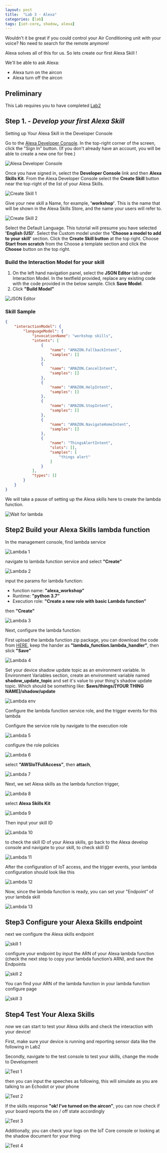```yaml
---
layout: post
title:  "Lab 3 - Alexa"
categories: [lab]
tags: [iot-core, shadow, alexa]
---
```


Wouldn't it be great if you could control your Air Conditioning unit with your voice? No need to search for the remote anymore!

Alexa solves all of this for us. So lets create our first Alexa Skill !

We'll be able to ask Alexa:

* Alexa turn on the aircon
* Alexa turn off the aircon

<!--more-->

## Preliminary

This Lab requires you to have completed [Lab2](lab-2.html)

## Step 1. - *Develop your first Alexa Skill*

Setting up Your Alexa Skill in the Developer Console

Go to the [Alexa Developer Console](https://developer.amazon.com/alexa/console/ask). In the top-right corner of the screen, click the "Sign In" button. (If you don't already have an account, you will be able to create a new one for free.)

![Alexa Developer Console](/assets/images/lab3/lab3-alexa-signin.png)

Once you have signed in, select the **Developer Console** link and then **Alexa Skills Kit**.
From the Alexa Developer Console select the **Create Skill** button near the top-right of the list of your Alexa Skills.

![Create Skill 1](/assets/images/lab3/lab3-create-alexa-skill-1.png)

Give your new skill a Name, for example, **'workshop'**. This is the name that will be shown in the Alexa Skills Store, and the name your users will refer to.

![Create Skill 2](/assets/images/lab3/lab3-create-alexa-skill-2.png)

Select the Default Language. This tutorial will presume you have selected **'English (US)'**.
Select the Custom model under the **'Choose a model to add to your skill'** section. Click the **Create Skill button** at the top right.
Choose **Start from scratch** from the Choose a template section and click the **Choose** button on the top right.

### Build the Interaction Model for your skill

1. On the left hand navigation panel, select the **JSON Editor** tab under Interaction Model. In the textfield provided, replace any existing code with the code provided in the below sample. Click **Save Model**.
2. Click **"Build Model"**

![JSON Editor](/assets/images/lab3/lab3-json-editor.png)

### Skill Sample

```json
{
    "interactionModel": {
        "languageModel": {
            "invocationName": "workshop skills",
            "intents": [
                {
                    "name": "AMAZON.FallbackIntent",
                    "samples": []
                },
                {
                    "name": "AMAZON.CancelIntent",
                    "samples": []
                },
                {
                    "name": "AMAZON.HelpIntent",
                    "samples": []
                },
                {
                    "name": "AMAZON.StopIntent",
                    "samples": []
                },
                {
                    "name": "AMAZON.NavigateHomeIntent",
                    "samples": []
                },
                {
                    "name": "ThingsAlertIntent",
                    "slots": [],
                    "samples": [
                        "things alert"
                    ]
                }
            ],
            "types": []
        }
    }
}
```

We will take a pause of setting up the Alexa skills here to create the lambda function.

![Wait for lambda](/assets/images/lab3/lab3-wait-for-lambda.png)

## Step2 Build your Alexa Skills lambda function

In the management console, find lambda service

![Lambda 1](/assets/images/lab3/lab3-lambda-1.png)

navigate to lambda function service and select **"Create”**

![Lambda 2](/assets/images/lab3/lab3-lambda-2.png)

input the params for lambda function:

* function name: **"alexa_workshop”**
* Runtime: **"python 3.7”**
* Execution role: **"Create a new role with basic Lambda function”**

then **"Create"**

![Lambda 3](/assets/images/lab3/lab3-lambda-3.png)

Next, configure the lambda function:

First upload the lambda function zip package, you can download the code from [HERE](/assets/lab3/alexa_skill_lambda_v1.zip), keep the hander as **"lambda_function.lambda_handler"**, then slick **"Save”**

![Lambda 4](/assets/images/lab3/lab3-lambda-4.png)

Set your device shadow update topic as an environment variable. In Environment Variables section, create an environment variable named **shadow_update_topic** and set it's value to your thing's shadow update topic. Which should be something like: **$aws/things/[YOUR THING NAME]/shadow/update**

![Lambda env](/assets/images/lab3/lab3-lambda-env.png)

Configure the lambda function service role, and the trigger events for this lambda

Configure the service role by navigate to the execution role

![Lambda 5](/assets/images/lab3/lab3-lambda-5.png)

configure the role policies

![Lambda 6](/assets/images/lab3/lab3-lambda-6.png)

select **"AWSIoTFullAccess”**, then **attach**,

![Lambda 7](/assets/images/lab3/lab3-lambda-7.png)

Next, we set Alexa skills as the lambda function trigger,

![Lambda 8](/assets/images/lab3/lab3-lambda-8.png)

select **Alexa Skills Kit**

![Lambda 9](/assets/images/lab3/lab3-lambda-9.png)

Then input your skill ID

![Lambda 10](/assets/images/lab3/lab3-lambda-10.png)

to check the skill ID of your Alexa skills, go back to the Alexa develop console and navigate to your skill, to check skill ID

![Lambda 11](/assets/images/lab3/lab3-lambda-11.png)

After the configuration of IoT access, and the trigger events, your lambda configuration should look like this

![Lambda 12](/assets/images/lab3/lab3-lambda-12.png)

Now, since the lambda function is ready, you can set your "Endpoint” of your lambda skill

![Lambda 13](/assets/images/lab3/lab3-lambda-13.png)

## Step3 Configure your Alexa Skills endpoint

next we configure the Alexa skills endpoint

![skill 1](/assets/images/lab3/lab3-skill-1.png)

configure your endpoint by input the ARN of your Alexa lambda function (check the next step to copy your lambda function’s ARN), and save the Endpoints

![skill 2](/assets/images/lab3/lab3-skill-2.png)

You can find your ARN of the lambda function in your lambda function configure page

![skill 3](/assets/images/lab3/lab3-skill-3.png)

## Step4 Test Your Alexa Skills

now we can start to test your Alexa skills and check the interaction with your device!

First, make sure your device is running and reporting sensor data like the following in Lab2

Secondly, navigate to the test console to test your skills, change the mode to Development

![Test 1](/assets/images/lab3/lab3-test-1.png)

then you can input the speeches as following, this will simulate as you are talking to an Echodot or your phone

![Test 2](/assets/images/lab3/lab3-test-2.png)

If the skills response **"ok! I've turned on the aircon”**, you can now check if your board reports the on / off state accordingly

![Test 3](/assets/images/lab3/lab3-test-3.png)

Additionally, you can check your logs on the IoT Core console or looking at the shadow document for your thing

![Test 4](/assets/images/lab3/lab3-test-4.png)

